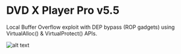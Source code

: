 # DVD X Player Pro v5.5
Local Buffer Overflow exploit with DEP bypass (ROP gadgets) using VirtualAlloc() & VirtualProtect() APIs.

![alt text](https://github.com/ihack4falafel/OSCE/blob/master/Local%20Buffer%20Overflow/DVDXPlayerProv5.5/PoC.jpg)

